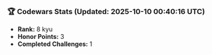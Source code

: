 ### 🏆 Codewars Stats (Updated: 2025-10-10 00:40:16 UTC)

- **Rank:** 8 kyu
- **Honor Points:** 3
- **Completed Challenges:** 1
